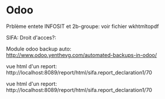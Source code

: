 # Odoo

Prblème entete INFOSIT et 2b-groupe: voir fichier wkhtmltopdf

SIFA: Droit d'acces?:  

Module odoo backup auto:  
http://www.odoo.yenthevg.com/automated-backups-in-odoo/ 

vue html d'un report:  
http://localhost:8089/report/html/sifa.report_declaration1/70 

vue html d'un report: 
http://localhost:8089/report/html/sifa.report_declaration1/70
